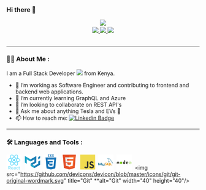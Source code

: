 ### Hi there 👋

<div id="header" align="center">
  <img src="https://media.giphy.com/media/M9gbBd9nbDrOTu1Mqx/giphy.gif" width="100"/>

<div id="badges">
  <a href="https://www.linkedin.com/in/charles-karira-1019551b0/">
    <img src="https://img.shields.io/badge/LinkedIn-blue?style=for-the-badge&logo=linkedin&logoColor=white" />
  </a>
  <a href= "https://hackster-origin.medium.com/">
   <img src="https://img.shields.io/badge/Medium-black?style=for-the-badge&logo=medium&logoColor=white" />
  </a>
  <a href="https://twitter.com/c_karira">
    <img src="https://img.shields.io/badge/Twitter-lightblue?style=for-the-badge&logo=twitter&logoColor=white" />
  </a>
  
  </div>
  <img src="https://komarev.com/ghpvc/?username=hackster254&style=flat-square&color=blue" alt=""/>
  </div>
  
  ---

### :man_technologist: About Me :

I am a Full Stack Developer <img src="https://media.giphy.com/media/WUlplcMpOCEmTGBtBW/giphy.gif" width="30"> from Kenya.

- 🔭 I’m working as Software Engineer and contributing to frontend and backend web applications.
- 🌱 I’m currently learning GraphQL and Azure
- 👯 I’m looking to collaborate on REST API's
- 💬 Ask me about anything Tesla and EVs 🔌 
- 📫 How to reach me: [![Linkedin Badge](https://img.shields.io/badge/-linkedin-blue?style=flat&logo=Linkedin&logoColor=white)](https://www.linkedin.com/in/charles-karira-1019551b0/)
 
---

### :hammer_and_wrench: Languages and Tools : 
 
<div>
  
  <img src="https://github.com/devicons/devicon/blob/master/icons/react/react-original-wordmark.svg" title="React" alt="React" width="40" height="40"/>&nbsp;
  <img src="https://github.com/devicons/devicon/blob/master/icons/materialui/materialui-original.svg" title="Material UI" alt="Material UI" width="40" height="40"/>&nbsp;
  <img src="https://github.com/devicons/devicon/blob/master/icons/css3/css3-plain-wordmark.svg"  title="CSS3" alt="CSS" width="40" height="40"/>&nbsp;
  <img src="https://github.com/devicons/devicon/blob/master/icons/html5/html5-original.svg" title="HTML5" alt="HTML" width="40" height="40"/>&nbsp;
  <img src="https://github.com/devicons/devicon/blob/master/icons/javascript/javascript-original.svg" title="JavaScript" alt="JavaScript" width="40" height="40"/>&nbsp; 
  <img src="https://github.com/devicons/devicon/blob/master/icons/mysql/mysql-original-wordmark.svg" title="MySQL"  alt="MySQL" width="40" height="40"/>&nbsp;
  <img src="https://github.com/devicons/devicon/blob/master/icons/nodejs/nodejs-original-wordmark.svg" title="NodeJS" alt="NodeJS" width="40" height="40"/>&nbsp;
  <img src="https://github.com/devicons/devicon/blob/master/icons/git/git-original-wordmark.svg" title="Git" **alt="Git" width="40" height="40"/>&nbsp;
</div>
<!--
**hackster254/hackster254** is a ✨ _special_ ✨ repository because its `README.md` (this file) appears on your GitHub profile.

Here are some ideas to get you started:

- 🔭 I’m currently working on ...
- 🌱 I’m currently learning ...
- 👯 I’m looking to collaborate on ...
- 🤔 I’m looking for help with ...
- 💬 Ask me about ...
- 📫 How to reach me: ...
- 😄 Pronouns: ...
- ⚡ Fun fact: ...
-->
